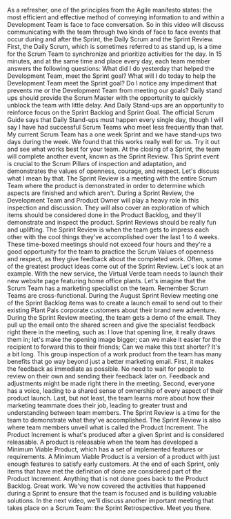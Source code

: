 As a refresher, one of the principles from the Agile manifesto states: the most
efficient and effective method of conveying information to and within a
Development Team is face to face conversation. So in this video will discuss
communicating with the team through two kinds of face to face events that occur
during and after the Sprint, the Daily Scrum and the Sprint Review. First, the
Daily Scrum, which is sometimes referred to as stand up, is a time for the Scrum
Team to synchronize and prioritize activities for the day. In 15 minutes, and at
the same time and place every day, each team member answers the following
questions: What did I do yesterday that helped the Development Team, meet the
Sprint goal? What will I do today to help the Development Team meet the Sprint
goal? Do I notice any impediment that prevents me or the Development Team from
meeting our goals? Daily stand ups should provide the Scrum Master with the
opportunity to quickly unblock the team with little delay.  And Daily Stand-ups
are an opportunity to reinforce focus on the Sprint Backlog and Sprint Goal. The
official Scrum Guide says that Daily Stand-ups must happen every single day,
though I will say I have had successful Scrum Teams who meet less frequently
than that. My current Scrum Team has a one week Sprint and we have stand-ups two
days during the week. We found that this works really well for us. Try it out
and see what works best for your team. At the closing of a Sprint, the team will
complete another event, known as the Sprint Review. This Sprint event is crucial
to the Scrum Pillars of inspection and adaptation, and demonstrates the values
of openness, courage, and respect. Let's discuss what I mean by that. The Sprint
Review is a meeting with the entire Scrum Team where the product is demonstrated
in order to determine which aspects are finished and which aren't. During a
Sprint Review, the Development Team and Product Owner will play a heavy role in
this inspection and discussion. They will also cover an exploration of which
items should be considered done in the Product Backlog, and they'll demonstrate
and inspect the product. Sprint Reviews should be really fun and uplifting. The
Sprint Review is when the team gets to impress each other with the cool things
they've accomplished over the last 1 to 4 weeks. These time-boxed meetings
should not exceed four hours and they're a good opportunity for the team to
practice the Scrum Values of openness and respect, as they give feedback about
the completed work. Often, some of the greatest product ideas come out of the
Sprint Review. Let's look at an example.  With the new service, the Virtual
Verde team needs to launch their new website page featuring home office plants.
Let's imagine that the Scrum Team has a marketing specialist on the team.
Remember Scrum Teams are cross-functional. During the August Sprint Review
meeting one of the Sprint Backlog items was to create a launch email to send out
to their existing Plant Pals corporate customers about their brand new
adventure. During the Sprint Review meeting, the team gets a demo of the email.
They pull up the email onto the shared screen and give the specialist feedback
right there in the meeting, such as: I love that opening line, it really draws
them in; let's make the opening image bigger; can we make it easier for the
recipient to forward this to their friends; Can we make this text shorter? It's
a bit long. This group inspection of a work product from the team has many
benefits that go way beyond just a better marketing email. First, it makes the
feedback as immediate as possible. No need to wait for people to review on their
own and sending their feedback later on. Feedback and adjustments might be made
right there in the meeting. Second, everyone has a voice, leading to a shared
sense of ownership of every aspect of their product launch. Last, but not least,
the team learns more about how their marketing teammate does their job, leading
to greater trust and understanding between team members. The Sprint Review is a
time for the team to demonstrate what they've accomplished. The Sprint Review is
also where team members unveil what is called the Product Increment. The Product
Increment is what's produced after a given Sprint and is considered releasable.
A product is releasable when the team has developed a Minimum Viable Product,
which has a set of implemented features or requirements. A Minimum Viable
Product is a version of a product with just enough features to satisfy early
customers. At the end of each Sprint, only items that have met the definition of
done are considered part of the Product Increment. Anything that is not done
goes back to the Product Backlog. Great work. We've now covered the activities
that happened during a Sprint to ensure that the team is focused and is building
valuable solutions. In the next video, we'll discuss another important meeting
that takes place on a Scrum Team: the Sprint Retrospective. Meet you there.